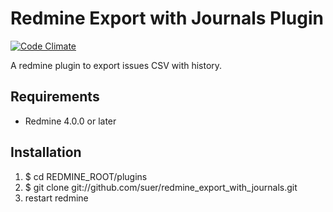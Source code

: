Redmine Export with Journals Plugin
========================================
[![Code Climate](https://codeclimate.com/github/suer/redmine_export_with_journals.png)](https://codeclimate.com/github/suer/redmine_export_with_journals)

A redmine plugin to export issues CSV with history.

Requirements
---------------------
* Redmine 4.0.0 or later

Installation
---------------------

1. $ cd REDMINE_ROOT/plugins
2. $ git clone git://github.com/suer/redmine_export_with_journals.git
3. restart redmine

